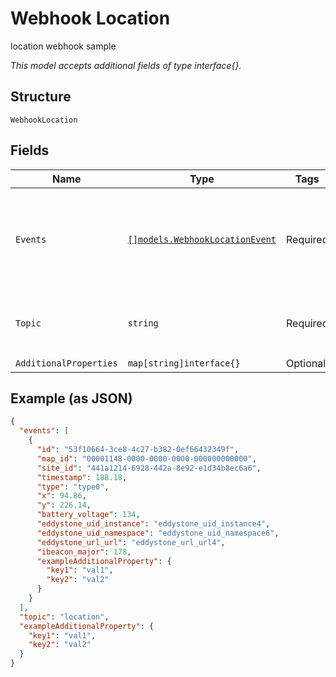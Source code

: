 
# Webhook Location

location webhook sample

*This model accepts additional fields of type interface{}.*

## Structure

`WebhookLocation`

## Fields

| Name | Type | Tags | Description |
|  --- | --- | --- | --- |
| `Events` | [`[]models.WebhookLocationEvent`](../../doc/models/webhook-location-event.md) | Required | List of events<br>**Constraints**: *Minimum Items*: `1`, *Unique Items Required* |
| `Topic` | `string` | Required | Topic subscribed to<br>**Default**: `"location"` |
| `AdditionalProperties` | `map[string]interface{}` | Optional | - |

## Example (as JSON)

```json
{
  "events": [
    {
      "id": "53f10664-3ce8-4c27-b382-0ef66432349f",
      "map_id": "00001148-0000-0000-0000-000000000000",
      "site_id": "441a1214-6928-442a-8e92-e1d34b8ec6a6",
      "timestamp": 188.18,
      "type": "type0",
      "x": 94.86,
      "y": 226.14,
      "battery_voltage": 134,
      "eddystone_uid_instance": "eddystone_uid_instance4",
      "eddystone_uid_namespace": "eddystone_uid_namespace6",
      "eddystone_url_url": "eddystone_url_url4",
      "ibeacon_major": 178,
      "exampleAdditionalProperty": {
        "key1": "val1",
        "key2": "val2"
      }
    }
  ],
  "topic": "location",
  "exampleAdditionalProperty": {
    "key1": "val1",
    "key2": "val2"
  }
}
```

